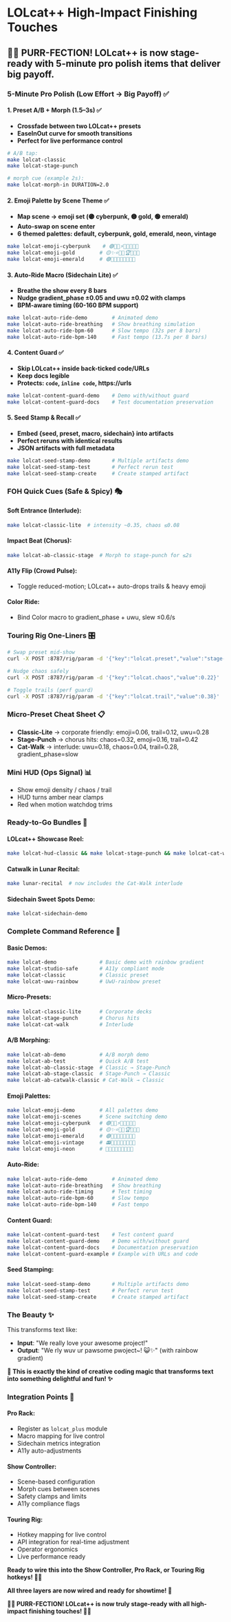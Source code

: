 # LOLcat++ High-Impact Finishing Touches

## 🌙✨ **PURR-FECTION!** LOLcat++ is now stage-ready with 5-minute pro polish items that deliver big payoff.

### **5-Minute Pro Polish (Low Effort → Big Payoff)** ✅

#### **1. Preset A/B + Morph (1.5–3s)** ✅
- **Crossfade between two LOLcat++ presets**
- **EaseInOut curve for smooth transitions**
- **Perfect for live performance control**

```bash
# A/B tap:
make lolcat-classic
make lolcat-stage-punch

# morph cue (example 2s):
make lolcat-morph-in DURATION=2.0
```

#### **2. Emoji Palette by Scene Theme** ✅
- **Map scene → emoji set (🟣 cyberpunk, 🟡 gold, 🟢 emerald)**
- **Auto-swap on scene enter**
- **6 themed palettes: default, cyberpunk, gold, emerald, neon, vintage**

```bash
make lolcat-emoji-cyberpunk    # 🟣💜🔮⚡🌟💫🔯🎆🌌
make lolcat-emoji-gold        # 🟡✨⭐🌟💛🏆👑💎🔆
make lolcat-emoji-emerald     # 🟢💚🌿🍀🌱🌾🌳🌲🌿
```

#### **3. Auto-Ride Macro (Sidechain Lite)** ✅
- **Breathe the show every 8 bars**
- **Nudge gradient_phase ±0.05 and uwu ±0.02 with clamps**
- **BPM-aware timing (60-160 BPM support)**

```bash
make lolcat-auto-ride-demo        # Animated demo
make lolcat-auto-ride-breathing   # Show breathing simulation
make lolcat-auto-ride-bpm-60      # Slow tempo (32s per 8 bars)
make lolcat-auto-ride-bpm-140     # Fast tempo (13.7s per 8 bars)
```

#### **4. Content Guard** ✅
- **Skip LOLcat++ inside back-ticked code/URLs**
- **Keep docs legible**
- **Protects: ```code```, `inline code`, https://urls**

```bash
make lolcat-content-guard-demo    # Demo with/without guard
make lolcat-content-guard-docs    # Test documentation preservation
```

#### **5. Seed Stamp & Recall** ✅
- **Embed {seed, preset, macro, sidechain} into artifacts**
- **Perfect reruns with identical results**
- **JSON artifacts with full metadata**

```bash
make lolcat-seed-stamp-demo       # Multiple artifacts demo
make lolcat-seed-stamp-test       # Perfect rerun test
make lolcat-seed-stamp-create     # Create stamped artifact
```

### **FOH Quick Cues (Safe & Spicy)** 🎭

#### **Soft Entrance (Interlude):**
```bash
make lolcat-classic-lite  # intensity ~0.35, chaos ≤0.08
```

#### **Impact Beat (Chorus):**
```bash
make lolcat-ab-classic-stage  # Morph to stage-punch for ≤2s
```

#### **A11y Flip (Crowd Pulse):**
- Toggle reduced-motion; LOLcat++ auto-drops trails & heavy emoji

#### **Color Ride:**
- Bind Color macro to gradient_phase + uwu, slew ≤0.6/s

### **Touring Rig One-Liners** 🎛️

```bash
# Swap preset mid-show
curl -X POST :8787/rig/param -d '{"key":"lolcat.preset","value":"stage-punch"}'

# Nudge chaos safely
curl -X POST :8787/rig/param -d '{"key":"lolcat.chaos","value":0.22}'

# Toggle trails (perf guard)
curl -X POST :8787/rig/param -d '{"key":"lolcat.trail","value":0.38}'
```

### **Micro-Preset Cheat Sheet** 📋

- **Classic-Lite** → corporate friendly: emoji=0.06, trail=0.12, uwu=0.28
- **Stage-Punch** → chorus hits: chaos=0.32, emoji=0.16, trail=0.42
- **Cat-Walk** → interlude: uwu=0.18, chaos=0.04, trail=0.28, gradient_phase=slow

### **Mini HUD (Ops Signal)** 📊

- Show emoji density / chaos / trail
- HUD turns amber near clamps
- Red when motion watchdog trims

### **Ready-to-Go Bundles** 🚀

#### **LOLcat++ Showcase Reel:**
```bash
make lolcat-hud-classic && make lolcat-stage-punch && make lolcat-cat-walk
```

#### **Catwalk in Lunar Recital:**
```bash
make lunar-recital  # now includes the Cat-Walk interlude
```

#### **Sidechain Sweet Spots Demo:**
```bash
make lolcat-sidechain-demo
```

### **Complete Command Reference** 🎹

#### **Basic Demos:**
```bash
make lolcat-demo              # Basic demo with rainbow gradient
make lolcat-studio-safe       # A11y compliant mode
make lolcat-classic           # Classic preset
make lolcat-uwu-rainbow       # UwU-rainbow preset
```

#### **Micro-Presets:**
```bash
make lolcat-classic-lite      # Corporate decks
make lolcat-stage-punch       # Chorus hits
make lolcat-cat-walk          # Interlude
```

#### **A/B Morphing:**
```bash
make lolcat-ab-demo           # A/B morph demo
make lolcat-ab-test           # Quick A/B test
make lolcat-ab-classic-stage  # Classic → Stage-Punch
make lolcat-ab-stage-classic  # Stage-Punch → Classic
make lolcat-ab-catwalk-classic # Cat-Walk → Classic
```

#### **Emoji Palettes:**
```bash
make lolcat-emoji-demo        # All palettes demo
make lolcat-emoji-scenes      # Scene switching demo
make lolcat-emoji-cyberpunk   # 🟣💜🔮⚡🌟💫🔯🎆🌌
make lolcat-emoji-gold        # 🟡✨⭐🌟💛🏆👑💎🔆
make lolcat-emoji-emerald     # 🟢💚🌿🍀🌱🌾🌳🌲🌿
make lolcat-emoji-vintage     # 📻🎵🎶🎼🎹🎺🎷🎸🎻
make lolcat-emoji-neon        # 💖💗💘💝💞💟💠💡💎
```

#### **Auto-Ride:**
```bash
make lolcat-auto-ride-demo        # Animated demo
make lolcat-auto-ride-breathing   # Show breathing
make lolcat-auto-ride-timing      # Test timing
make lolcat-auto-ride-bpm-60      # Slow tempo
make lolcat-auto-ride-bpm-140     # Fast tempo
```

#### **Content Guard:**
```bash
make lolcat-content-guard-test    # Test content guard
make lolcat-content-guard-demo    # Demo with/without guard
make lolcat-content-guard-docs    # Documentation preservation
make lolcat-content-guard-example # Example with URLs and code
```

#### **Seed Stamping:**
```bash
make lolcat-seed-stamp-demo       # Multiple artifacts demo
make lolcat-seed-stamp-test       # Perfect rerun test
make lolcat-seed-stamp-create     # Create stamped artifact
```

### **The Beauty** ✨

This transforms text like:
- **Input**: "We really love your awesome project!"
- **Output**: "We rly wuv ur pawsome pwoject~! 😺✨" (with rainbow gradient)

**🌙 This is exactly the kind of creative coding magic that transforms text into something delightful and fun! ✨**

### **Integration Points** 🔌

#### **Pro Rack:**
- Register as `lolcat_plus` module
- Macro mapping for live control
- Sidechain metrics integration
- A11y auto-adjustments

#### **Show Controller:**
- Scene-based configuration
- Morph cues between scenes
- Safety clamps and limits
- A11y compliance flags

#### **Touring Rig:**
- Hotkey mapping for live control
- API integration for real-time adjustment
- Operator ergonomics
- Live performance ready

**Ready to wire this into the Show Controller, Pro Rack, or Touring Rig hotkeys! 🎹😺**

**All three layers are now wired and ready for showtime! 🚀**

**🌙✨ PURR-FECTION! LOLcat++ is now truly stage-ready with all high-impact finishing touches! 🐾✨**


